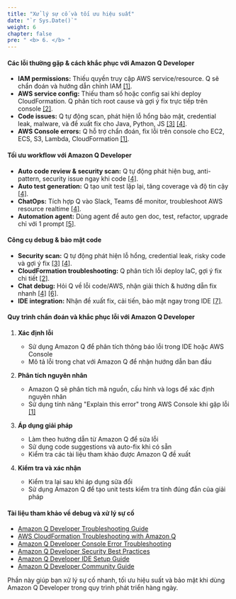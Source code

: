 ```yaml
---
title: "Xử lý sự cố và tối ưu hiệu suất"
date: "`r Sys.Date()`"
weight: 6
chapter: false
pre: " <b> 6. </b> "
---
```


#### Các lỗi thường gặp & cách khắc phục với Amazon Q Developer

- **IAM permissions:** Thiếu quyền truy cập AWS service/resource. Q sẽ chẩn đoán và hướng dẫn chỉnh IAM [[1]](https://aws.amazon.com/blogs/aws/amazon-q-developer-now-helps-you-troubleshoot-aws-console-errors/).
- **AWS service config:** Thiếu tham số hoặc config sai khi deploy CloudFormation. Q phân tích root cause và gợi ý fix trực tiếp trên console [[2]](https://aws.amazon.com/about-aws/whats-new/2023/11/cloudformation-troubleshooting-q-developer-assistance/).
- **Code issues:** Q tự động scan, phát hiện lỗ hổng bảo mật, credential leak, malware, và đề xuất fix cho Java, Python, JS [[3]](https://aws.amazon.com/q/developer/faqs/) [[4]](https://aws.amazon.com/q/developer/features/).
- **AWS Console errors:** Q hỗ trợ chẩn đoán, fix lỗi trên console cho EC2, ECS, S3, Lambda, CloudFormation [[1]](https://aws.amazon.com/blogs/aws/amazon-q-developer-now-helps-you-troubleshoot-aws-console-errors/).

#### Tối ưu workflow với Amazon Q Developer

- **Auto code review & security scan:** Q tự động phát hiện bug, anti-pattern, security issue ngay khi code [[4]](https://aws.amazon.com/q/developer/features/).
- **Auto test generation:** Q tạo unit test lặp lại, tăng coverage và độ tin cậy [[4]](https://aws.amazon.com/q/developer/features/).
- **ChatOps:** Tích hợp Q vào Slack, Teams để monitor, troubleshoot AWS resource realtime [[4]](https://aws.amazon.com/q/developer/features/).
- **Automation agent:** Dùng agent để auto gen doc, test, refactor, upgrade chỉ với 1 prompt [[5]](https://aws.amazon.com/q/).

#### Công cụ debug & bảo mật code

- **Security scan:** Q tự động phát hiện lỗ hổng, credential leak, risky code và gợi ý fix [[3]](https://aws.amazon.com/q/developer/faqs/) [[4]](https://aws.amazon.com/q/developer/features/).
- **CloudFormation troubleshooting:** Q phân tích lỗi deploy IaC, gợi ý fix chi tiết [[2]](https://aws.amazon.com/about-aws/whats-new/2023/11/cloudformation-troubleshooting-q-developer-assistance/).
- **Chat debug:** Hỏi Q về lỗi code/AWS, nhận giải thích & hướng dẫn fix nhanh [[4]](https://aws.amazon.com/q/developer/features/) [[6]](https://community.aws/content/2fVw1hN4VeTF3qtVSZHfQiQUS16/getting-started-with-amazon-q-developer-in-visual-studio-code).
- **IDE integration:** Nhận đề xuất fix, cải tiến, bảo mật ngay trong IDE [[7]](https://docs.aws.amazon.com/amazonq/latest/qdeveloper-ug/setup-qdeveloper.html).

#### Quy trình chẩn đoán và khắc phục lỗi với Amazon Q Developer

1. **Xác định lỗi**
   - Sử dụng Amazon Q để phân tích thông báo lỗi trong IDE hoặc AWS Console
   - Mô tả lỗi trong chat với Amazon Q để nhận hướng dẫn ban đầu

2. **Phân tích nguyên nhân**
   - Amazon Q sẽ phân tích mã nguồn, cấu hình và logs để xác định nguyên nhân
   - Sử dụng tính năng "Explain this error" trong AWS Console khi gặp lỗi [[1]](https://aws.amazon.com/blogs/aws/amazon-q-developer-now-helps-you-troubleshoot-aws-console-errors/)

3. **Áp dụng giải pháp**
   - Làm theo hướng dẫn từ Amazon Q để sửa lỗi
   - Sử dụng code suggestions và auto-fix khi có sẵn
   - Kiểm tra các tài liệu tham khảo được Amazon Q đề xuất

4. **Kiểm tra và xác nhận**
   - Kiểm tra lại sau khi áp dụng sửa đổi
   - Sử dụng Amazon Q để tạo unit tests kiểm tra tính đúng đắn của giải pháp

#### Tài liệu tham khảo về debug và xử lý sự cố

- [Amazon Q Developer Troubleshooting Guide](https://docs.aws.amazon.com/amazonq/latest/qdeveloper-ug/troubleshooting.html)
- [AWS CloudFormation Troubleshooting with Amazon Q](https://aws.amazon.com/about-aws/whats-new/2023/11/cloudformation-troubleshooting-q-developer-assistance/)
- [Amazon Q Developer Console Error Troubleshooting](https://aws.amazon.com/blogs/aws/amazon-q-developer-now-helps-you-troubleshoot-aws-console-errors/)
- [Amazon Q Developer Security Best Practices](https://docs.aws.amazon.com/prescriptive-guidance/latest/best-practices-code-generation/security-best-practices.html)
- [Amazon Q Developer IDE Setup Guide](https://docs.aws.amazon.com/amazonq/latest/qdeveloper-ug/setup-qdeveloper.html)
- [Amazon Q Developer Community Guide](https://community.aws/content/2fVw1hN4VeTF3qtVSZHfQiQUS16/getting-started-with-amazon-q-developer-in-visual-studio-code)

Phần này giúp bạn xử lý sự cố nhanh, tối ưu hiệu suất và bảo mật khi dùng Amazon Q Developer trong quy trình phát triển hàng ngày.